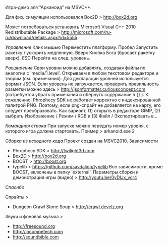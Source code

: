 Игра-демо аля "Арканоид" на MSVC++.

Для физ. симуляции использовался Box2D >
http://box2d.org

Может потребоваться установить Microsoft Visual C++ 2010 Redistributable Package >
http://microsoft.com/ru-ru/download/details.aspx?id=5555

*Управление*
  Клик мышью  Переместить платформу.
  Пробел      Запустить ракетку / ускорить медленную.
  Вверх       Кнопка Бога (бросает ракетку вверх).
  ESC         Перейти на след. уровень.

*Расширение*
Свои уровни можно добавлять, создавая файлы по аналогии с 'media/1.level'.
Открываем в любом текстовом редакторе и творим (см. примечания).
Для декларации уровней используется формат JSON. Если уровень не загружается,
проверить правильность разметки можно здесь > http://jsonformatter.curiousconcept.com
(потребуется убрать примечания и обернуть содержание в {} ).
К сожалению, Phrophecy SDK не работает корректно с индексированной палитрой PNG.
Поэтому, если png-спрайт не добавляется на карту, его следует преобразовать.
Как вариант, (1) открыть в редакторе GIMP, (2) выбрать Изображение / Режим / RGB
и (3) Файл / Экспортировать в...

*Командная строка*
При запуске можно передать номер уровня, с которого игра должна стартовать.
Пример > arkanoid.exe 2

*Сборка из исходного кода*
Проект создан на MSVC2010.
Зависимости
  * Phrophecy SDK > http://twilight3d.com
  * Box2D         > http://box2d.org
  * BOOST         > http://boost.org
  * typelib       > https://github.com/savdalion/typelib
Все зависимости, кроме BOOST, включены в папку 'external'.
Параметры сборки и демонстрация игры (видео) > http://youtu.be/0yDIJx_vcr4


*Спасибо*

Спрайты >
* Dungeon Crawl Stone Soup > http://crawl.develz.org

Звуки и фоновая музыка >
* http://freesound.org
* http://incompetech.com
* http://soundbible.com
